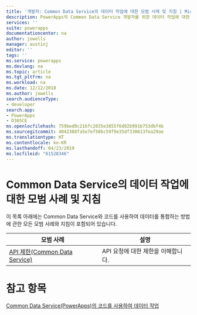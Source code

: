 ```yaml
---
title: '개발자: Common Data Service의 데이터 작업에 대한 모범 사례 및 지침 | Microsoft Docs'
description: PowerApps의 Common Data Service 개발자를 위한 데이터 작업에 대한 모범 사례 및 지침입니다.
services: ''
suite: powerapps
documentationcenter: na
author: jowells
manager: austinj
editor: ''
tags: ''
ms.service: powerapps
ms.devlang: na
ms.topic: article
ms.tgt_pltfrm: na
ms.workload: na
ms.date: 12/12/2018
ms.author: jowells
search.audienceType:
- developer
search.app:
- PowerApps
- D365CE
ms.openlocfilehash: 759bed0c21bfc2035e3855f6d02b991b753dbf4b
ms.sourcegitcommit: 4042388fa5e7ef50bc59f9e35df330613fea29ae
ms.translationtype: HT
ms.contentlocale: ko-KR
ms.lasthandoff: 04/23/2019
ms.locfileid: "61528346"
---
```

# <a name="best-practices-and-guidance-around-working-with-data-for-the-common-data-service"></a>Common Data Service의 데이터 작업에 대한 모범 사례 및 지침

이 목록 아래에는 Common Data Service와 코드를 사용하여 데이터를 통합하는 방법에 관한 모든 모범 사례와 지침이 포함되어 있습니다.

|모범 사례  |설명  |
|---------|---------|
|[API 제한(Common Data Service)](../../api-limits.md)     |API 요청에 대한 제한을 이해합니다.         |

# <a name="see-also"></a>참고 항목
[Common Data Service(PowerApps)의 코드를 사용하여 데이터 작업](../../work-with-data-cds.md)<br />